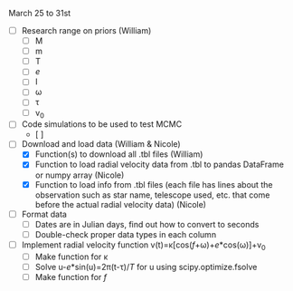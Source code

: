 March 25 to 31st
- [ ] Research range on priors (William)
  - [ ] M
  - [ ] m
  - [ ] T
  - [ ] _e_
  - [ ] I
  - [ ] &omega;
  - [ ] &tau;
  - [ ] v<sub>0</sub> 
- [ ] Code simulations to be used to test MCMC
  - [ ] 
- [ ] Download and load data (William & Nicole)
  - [X] Function(s) to download all .tbl files (William)
  - [X] Function to load radial velocity data from .tbl to pandas DataFrame or numpy array (Nicole)
  - [X] Function to load info from .tbl files (each file has lines about the observation such as star name, telescope used, etc. that come before the actual radial velocity data) (Nicole)
- [ ] Format data
  - [ ] Dates are in Julian days, find out how to convert to seconds
  - [ ] Double-check proper data types in each column  
- [ ] Implement radial velocity function v(t)=&kappa;[cos(_f_+&omega;)+_e_*cos(&omega;)]+v<sub>0</sub>
  - [ ] Make function for &kappa;
  - [ ] Solve u-_e_*sin(u)=2&pi;(t-&tau;)/_T_ for u using scipy.optimize.fsolve
  - [ ] Make function for _f_
